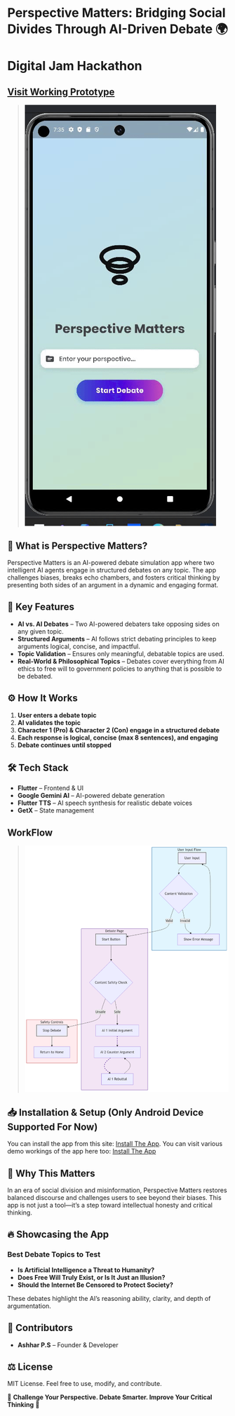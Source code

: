 # Perspective Matters: Bridging Social Divides Through AI-Driven Debate 🌍
# Digital Jam Hackathon

## [Visit Working Prototype](https://perspectivemattersnssce.streamlit.app/)

> ![Prototype](intro.gif)

## 📌 What is Perspective Matters?
Perspective Matters is an AI-powered debate simulation app where two intelligent AI agents engage in structured debates on any topic. The app challenges biases, breaks echo chambers, and fosters critical thinking by presenting both sides of an argument in a dynamic and engaging format.

## 🚀 Key Features
- **AI vs. AI Debates** – Two AI-powered debaters take opposing sides on any given topic.
- **Structured Arguments** – AI follows strict debating principles to keep arguments logical, concise, and impactful.
- **Topic Validation** – Ensures only meaningful, debatable topics are used.
- **Real-World & Philosophical Topics** – Debates cover everything from AI ethics to free will to government policies to anything that is possible to be debated.

## ⚙️ How It Works
1. **User enters a debate topic**
2. **AI validates the topic**
3. **Character 1 (Pro) & Character 2 (Con) engage in a structured debate**
4. **Each response is logical, concise (max 8 sentences), and engaging**
5. **Debate continues until stopped**

## 🛠 Tech Stack
- **Flutter** – Frontend & UI
- **Google Gemini AI** – AI-powered debate generation
- **Flutter TTS** – AI speech synthesis for realistic debate voices
- **GetX** – State management

## WorkFlow
> ![WorkFlow](flowgraph.png)

## 📥 Installation & Setup (Only Android Device Supported For Now)
You can install the app from this site: [Install The App](https://perspectivematters.streamlit.app/).
You can visit various demo workings of the app here too: [Install The App](https://perspectivematters.streamlit.app/)

## 🎯 Why This Matters
In an era of social division and misinformation, Perspective Matters restores balanced discourse and challenges users to see beyond their biases. This app is not just a tool—it’s a step toward intellectual honesty and critical thinking.

## 🔥 Showcasing the App
### Best Debate Topics to Test
- **Is Artificial Intelligence a Threat to Humanity?**
- **Does Free Will Truly Exist, or Is It Just an Illusion?**
- **Should the Internet Be Censored to Protect Society?**

These debates highlight the AI’s reasoning ability, clarity, and depth of argumentation.

## 🤝 Contributors
- **Ashhar P.S** – Founder & Developer  

## ⚖️ License
MIT License. Feel free to use, modify, and contribute.

🚀 **Challenge Your Perspective. Debate Smarter. Improve Your Critical Thinking** 🚀
